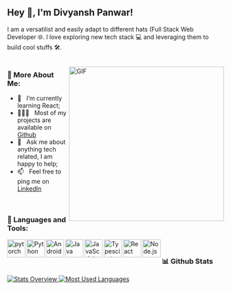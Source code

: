 ## Hey 👋, I'm Divyansh Panwar!
<a href='https://www.linkedin.com/in/divyansh-panwar-519477258/'></a>

I am a versatilist and easily adapt to different hats (Full Stack Web Developer 🌐. I love exploring new tech stack 💻 and leveraging them to build cool stuffs 🛠️. 
<br/>
<br/>

<img align="right" alt="GIF" src="https://raw.githubusercontent.com/rahul-jha98/rahul-jha98/main/techstack.gif" width="360px"/>
  
### 🧐 More About Me:

- 🌱 &nbsp; I’m currently learning React; 
- 👨🏻‍💻 &nbsp; Most of my projects are available on [Github](https://github.com/divyanshpanwar03)
- 💬 &nbsp; Ask me about anything tech related, I am happy to help;
- 📫 &nbsp; Feel free to ping me on [LinkedIn](https://www.linkedin.com/in/divyansh-panwar-519477258/)


<br>

### 🔨 Languages and Tools:
<a href="https://pytorch.org/" target="_blank"> <img align="left" src="https://raw.githubusercontent.com/divyanshpanwar03/github_readme_icons/main/language_and_tools/square/pytorch/pytorch.svg" alt="pytorch" height="42px"/> </a> 
<a href="https://www.python.org" target="_blank"><img align="left" alt="Python" height ="42px" src="https://raw.githubusercontent.com/divyanshpanwar03/github_readme_icons/main/language_and_tools/square/python/python.svg"></a>
<a href="https://developer.android.com" target="_blank"> <img align="left" alt="Android" height ="42px" src="https://raw.githubusercontent.com/divyanshpanwar03/github_readme_icons/main/language_and_tools/square/android/android.svg"> </a>
<a href="https://www.java.com" target="_blank"><img align="left" alt="Java" height ="42px" src="https://raw.githubusercontent.com/divyanshpanwar03/github_readme_icons/main/language_and_tools/square/java/java.svg"></a>
<a href="https://developer.mozilla.org/en-US/docs/Web/JavaScript" target="_blank"> <img align="left" alt="JavaScript" height ="42px"  src="https://raw.githubusercontent.com/divyanshpanwar03/github_readme_icons/main/language_and_tools/square/javascript/javascript.svg"> </a>
<a href="https://www.typescriptlang.org/" target="_blank"><img align="left" alt="Typescirpt" height ="42px" src="https://raw.githubusercontent.com/rahul-jha98/github_readme_icons/main/language_and_tools/square/typescript/typescript.svg"></a>
<a href="https://reactjs.org/" target="_blank"> <img align="left" alt="React" height ="42px" src="https://raw.githubusercontent.com/divyanshpanwar03/github_readme_icons/main/language_and_tools/square/react/react.svg"></a>
<a href="https://nodejs.org" target="_blank"><img align="left" alt="Node.js" height ="42px" src="https://raw.githubusercontent.com/divyanshpanwar03/github_readme_icons/main/language_and_tools/square/node/node.svg"></a>

<br>


### 📊 Github Stats
<a href='https://github.com/divyanshpanwar03/github-stats-transparent'>
  
![Stats Overview](https://raw.githubusercontent.com/divyanshpanwar03/github-stats-transparent/output/generated/overview.svg)
![Most Used Languages](https://raw.githubusercontent.com/divyanshpanwar03/github-stats-transparent/output/generated/languages.svg)

</a>

<br>

